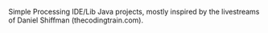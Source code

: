Simple Processing IDE/Lib Java projects, mostly inspired by the livestreams of Daniel Shiffman (thecodingtrain.com).
